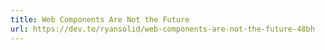 ```yaml
---
title: Web Components Are Not the Future
url: https://dev.to/ryansolid/web-components-are-not-the-future-48bh
---
```

